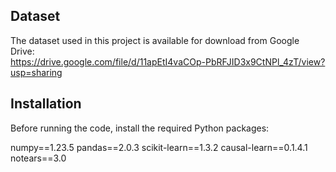 ## Dataset

The dataset used in this project is available for download from Google Drive:  
https://drive.google.com/file/d/11apEtI4vaCOp-PbRFJID3x9CtNPl_4zT/view?usp=sharing

## Installation

Before running the code, install the required Python packages:

numpy==1.23.5 
pandas==2.0.3 
scikit-learn==1.3.2 
causal-learn==0.1.4.1 
notears==3.0
